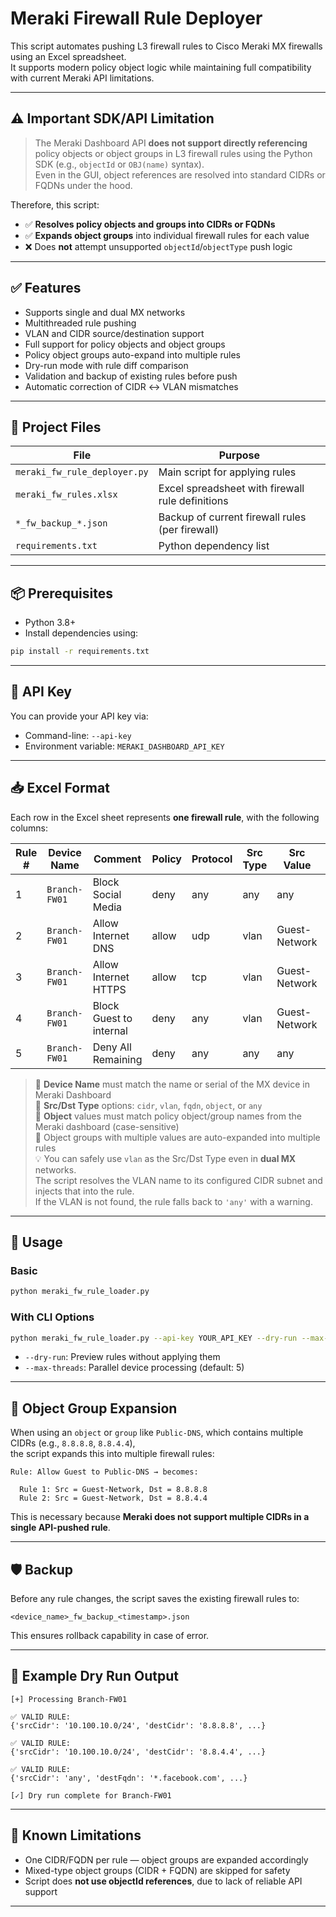# Meraki Firewall Rule Deployer

This script automates pushing L3 firewall rules to Cisco Meraki MX firewalls using an Excel spreadsheet.  
It supports modern policy object logic while maintaining full compatibility with current Meraki API limitations.

---

## ⚠️ Important SDK/API Limitation

> The Meraki Dashboard API **does not support directly referencing** policy objects or object groups in L3 firewall rules using the Python SDK (e.g., `objectId` or `OBJ(name)` syntax).  
> Even in the GUI, object references are resolved into standard CIDRs or FQDNs under the hood.

Therefore, this script:
- ✅ **Resolves policy objects and groups into CIDRs or FQDNs**
- ✅ **Expands object groups** into individual firewall rules for each value
- ❌ Does **not** attempt unsupported `objectId`/`objectType` push logic

---

## ✅ Features

- Supports single and dual MX networks
- Multithreaded rule pushing
- VLAN and CIDR source/destination support
- Full support for policy objects and object groups
- Policy object groups auto-expand into multiple rules
- Dry-run mode with rule diff comparison
- Validation and backup of existing rules before push
- Automatic correction of CIDR ↔ VLAN mismatches

---

## 📁 Project Files

| File                     | Purpose                                           |
|--------------------------|---------------------------------------------------|
| `meraki_fw_rule_deployer.py` | Main script for applying rules                    |
| `meraki_fw_rules.xlsx`   | Excel spreadsheet with firewall rule definitions  |
| `*_fw_backup_*.json`     | Backup of current firewall rules (per firewall)   |
| `requirements.txt`       | Python dependency list                            |

---

## 📦 Prerequisites

- Python 3.8+
- Install dependencies using:

```bash
pip install -r requirements.txt
```

---

## 🔐 API Key

You can provide your API key via:

- Command-line: `--api-key`
- Environment variable: `MERAKI_DASHBOARD_API_KEY`

---

## 📥 Excel Format

Each row in the Excel sheet represents **one firewall rule**, with the following columns:

| Rule # | Device Name   | Comment                   | Policy | Protocol | Src Type | Src Value         | Src Port | Dst Type | Dst Value         | Dst Port |
|--------|----------------|----------------------------|--------|----------|----------|--------------------|----------|----------|--------------------|----------|
| 1      | `Branch-FW01` | Block Social Media        | deny   | any      | any      | any                | any      | fqdn     | `*.facebook.com`   | any      |
| 2      | `Branch-FW01` | Allow Internet DNS        | allow  | udp      | vlan     | Guest-Network      | any      | object   | Public-DNS         | 53       |
| 3      | `Branch-FW01` | Allow Internet HTTPS      | allow  | tcp      | vlan     | Guest-Network      | any      | object   | Public-Web         | 443      |
| 4      | `Branch-FW01` | Block Guest to internal  | deny   | any      | vlan     | Guest-Network      | any      | cidr     | 10.0.0.0/8       | any      |
| 5      | `Branch-FW01` | Deny All Remaining        | deny   | any      | any      | any                | any      | any      | any                | any      |

> 🔹 **Device Name** must match the name or serial of the MX device in Meraki Dashboard  
> 🔹 **Src/Dst Type** options: `cidr`, `vlan`, `fqdn`, `object`, or `any`  
> 🔹 **Object** values must match policy object/group names from the Meraki dashboard (case-sensitive)  
> 🔹 Object groups with multiple values are auto-expanded into multiple rules  
> 💡 You can safely use `vlan` as the Src/Dst Type even in **dual MX** networks.  
> The script resolves the VLAN name to its configured CIDR subnet and injects that into the rule.  
> If the VLAN is not found, the rule falls back to `'any'` with a warning.

---

## 🚀 Usage

### Basic

```bash
python meraki_fw_rule_loader.py
```

### With CLI Options

```bash
python meraki_fw_rule_loader.py --api-key YOUR_API_KEY --dry-run --max-threads 10
```

- `--dry-run`: Preview rules without applying them
- `--max-threads`: Parallel device processing (default: 5)

---

## 🔁 Object Group Expansion

When using an `object` or `group` like `Public-DNS`, which contains multiple CIDRs (e.g., `8.8.8.8`, `8.8.4.4`),  
the script expands this into multiple firewall rules:

```
Rule: Allow Guest to Public-DNS → becomes:

  Rule 1: Src = Guest-Network, Dst = 8.8.8.8
  Rule 2: Src = Guest-Network, Dst = 8.8.4.4
```

This is necessary because **Meraki does not support multiple CIDRs in a single API-pushed rule**.

---

## 🛡️ Backup

Before any rule changes, the script saves the existing firewall rules to:

```
<device_name>_fw_backup_<timestamp>.json
```

This ensures rollback capability in case of error.

---

## 📝 Example Dry Run Output

```text
[+] Processing Branch-FW01

✅ VALID RULE:
{'srcCidr': '10.100.10.0/24', 'destCidr': '8.8.8.8', ...}

✅ VALID RULE:
{'srcCidr': '10.100.10.0/24', 'destCidr': '8.8.4.4', ...}

✅ VALID RULE:
{'srcCidr': 'any', 'destFqdn': '*.facebook.com', ...}

[✓] Dry run complete for Branch-FW01
```

---

## 🧠 Known Limitations

- One CIDR/FQDN per rule — object groups are expanded accordingly
- Mixed-type object groups (CIDR + FQDN) are skipped for safety
- Script does **not use objectId references**, due to lack of reliable API support

---
